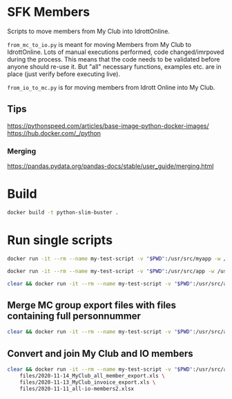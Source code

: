 # SFK Members
Scripts to move members from My Club into IdrottOnline.

```from_mc_to_io.py``` is meant for moving Members from My Club to IdrottOnline. Lots of manual executions performed, code changed/imrpoved during the process.
This means that the code needs to be validated before anyone should re-use it. But "all" necessary functions, examples etc. are in place (just verify before executing live).

```from_io_to_mc.py``` is for moving members from Idrott Online into My Club.

## Tips
https://pythonspeed.com/articles/base-image-python-docker-images/
https://hub.docker.com/_/python

### Merging
https://pandas.pydata.org/pandas-docs/stable/user_guide/merging.html

# Build
```bash
docker build -t python-slim-buster .
```
# Run single scripts
```bash
docker run -it --rm --name my-test-script -v "$PWD":/usr/src/myapp -w /usr/src/myapp python-slim-buster python test.py
```

```bash
docker run -it --rm --name my-test-script -v "$PWD":/usr/src/app -w /usr/src/app python-slim-buster python test.py
```
```bash
clear && docker run -it --rm --name my-test-script -v "$PWD":/usr/src/app -w /usr/src/app python-slim-buster python test.py
```
## Merge MC group export files with files containing full personnummer
```bash
clear && docker run -it --rm --name my-test-script -v "$PWD":/usr/src/app -w /usr/src/app python-slim-buster python handle_members.py
```
## Convert and join My Club and IO members
```bash
clear && docker run -it --rm --name my-test-script -v "$PWD":/usr/src/app -w /usr/src/app python-slim-buster python convert_members.py \
	files/2020-11-14_MyClub_all_member_export.xls \
	files/2020-11-13_MyClub_invoice_export.xls \
	files/2020-11-11_all-io-members2.xlsx
```